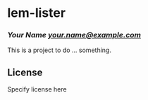 # lem-lister
### _Your Name <your.name@example.com>_

This is a project to do ... something.

## License

Specify license here

